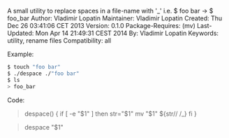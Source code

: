 A small utility to replace spaces in a file-name with '_'
                i.e. $ foo bar -> $ foo_bar
Author: 		    Vladimir Lopatin
Maintainer: 		Vladimir Lopatin
Created: 		    Thu Dec 26 03:41:06 CET 2013
Version: 	      0.1.0
Package-Requires:   	(mv)
Last-Updated:       	Mon Apr 14 21:49:31 CEST 2014
By:	                  Vladimir Lopatin
Keywords:             utility, rename files
Compatibility:        all 


Example:

```bash
$ touch "foo bar"
$ ./despace ./"foo bar"
$ ls
> foo_bar
```

Code:

> despace() {
>     if [ -e "$1" ]
>     then 
> 	str="$1"
> 	mv "$1" ${str// /_}
>     fi
> }

> despace "$1"